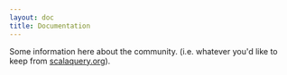```yaml
---
layout: doc
title: Documentation
---
```


Some information here about the community. (i.e. whatever you'd like to keep from [scalaquery.org](http://scalaquery.org)).